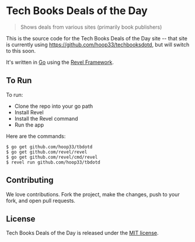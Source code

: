 # Tech Books Deals of the Day

> Shows deals from various sites (primarily book publishers)

This is the source code for the Tech Books Deals of the Day site -- that site is currently using <https://github.com/hoop33/techbooksdotd>, but will switch to this soon.

It's written in [Go](http://www.golang.org/) using the [Revel Framework](https://revel.github.io/).

## To Run

To run:

* Clone the repo into your go path
* Install Revel
* Install the Revel command
* Run the app

Here are the commands:

```
$ go get github.com/hoop33/tbdotd
$ go get github.com/revel/revel
$ go get github.com/revel/cmd/revel
$ revel run github.com/hoop33/tbdotd
```

## Contributing

We love contributions. Fork the project, make the changes, push to your fork, and open pull requests.

## License

Tech Books Deals of the Day is released under the [MIT license](http://hoop33.mit-license.org/license).
